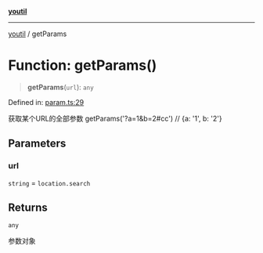 [**youtil**](../README.md)

***

[youtil](../globals.md) / getParams

# Function: getParams()

> **getParams**(`url`): `any`

Defined in: [param.ts:29](https://github.com/sxei/youtil/blob/3146baa9248aadc2248b590938f928a27e5699a2/src/param.ts#L29)

获取某个URL的全部参数
getParams('?a=1&b=2#cc') // {a: '1', b: '2'}

## Parameters

### url

`string` = `location.search`

## Returns

`any`

参数对象
